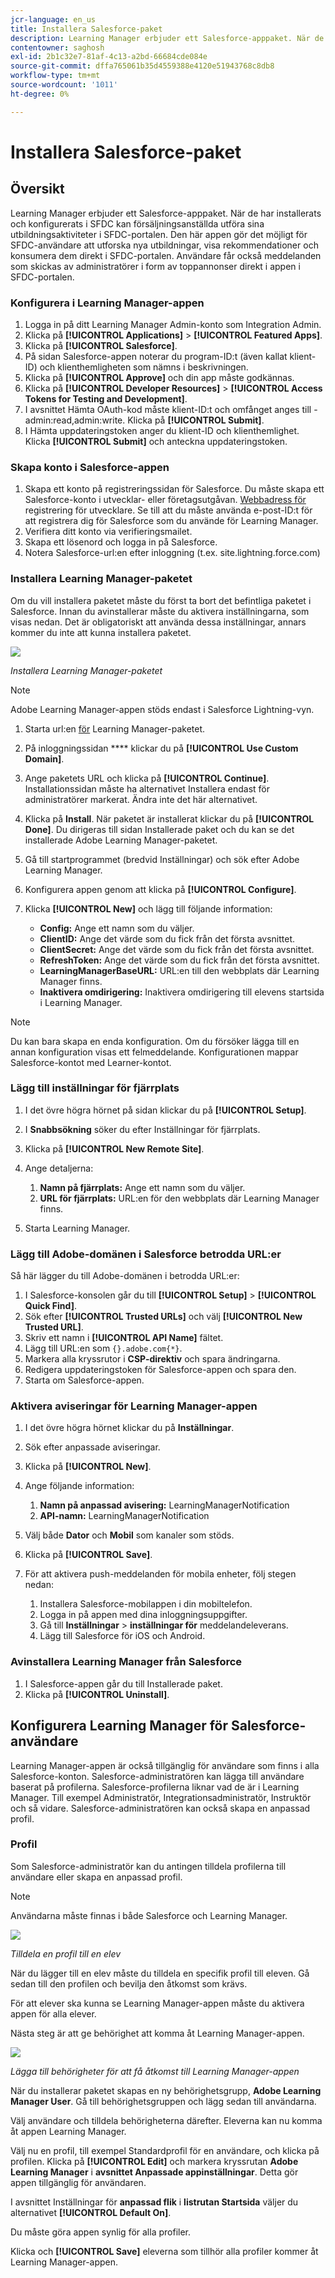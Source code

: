 ```yaml
---
jcr-language: en_us
title: Installera Salesforce-paket
description: Learning Manager erbjuder ett Salesforce-apppaket. När de har installerats och konfigurerats i SFDC kan försäljningsanställda utföra sina utbildningsaktiviteter i SFDC-portalen. Den här appen gör det möjligt för SFDC-användare att utforska nya utbildningar, visa rekommendationer och konsumera dem direkt i SFDC-portalen. Användare får också meddelanden som skickas av administratörer i form av toppannonser direkt i appen i SFDC-portalen.
contentowner: saghosh
exl-id: 2b1c32e7-81af-4c13-a2bd-66684cde084e
source-git-commit: dffa765061b35d4559388e4120e51943768c8db8
workflow-type: tm+mt
source-wordcount: '1011'
ht-degree: 0%

---
```


# Installera Salesforce-paket

## Översikt

Learning Manager erbjuder ett Salesforce-apppaket. När de har installerats och konfigurerats i SFDC kan försäljningsanställda utföra sina utbildningsaktiviteter i SFDC-portalen. Den här appen gör det möjligt för SFDC-användare att utforska nya utbildningar, visa rekommendationer och konsumera dem direkt i SFDC-portalen. Användare får också meddelanden som skickas av administratörer i form av toppannonser direkt i appen i SFDC-portalen.

### Konfigurera i Learning Manager-appen

1. Logga in på ditt Learning Manager Admin-konto som Integration Admin.
1. Klicka på **[!UICONTROL Applications]** > **[!UICONTROL Featured Apps]**.
1. Klicka på **[!UICONTROL Salesforce]**.
1. På sidan Salesforce-appen noterar du program-ID:t (även kallat klient-ID) och klienthemligheten som nämns i beskrivningen.
1. Klicka på **[!UICONTROL Approve]** och din app måste godkännas.
1. Klicka på **[!UICONTROL Developer Resources]** > **[!UICONTROL Access Tokens for Testing and Development]**.
1. I avsnittet Hämta OAuth-kod måste klient-ID:t och omfånget anges till - admin:read,admin:write. Klicka på **[!UICONTROL Submit]**.
1. I Hämta uppdateringstoken anger du klient-ID och klienthemlighet. Klicka **[!UICONTROL Submit]** och anteckna uppdateringstoken.

### Skapa konto i Salesforce-appen

1. Skapa ett konto på registreringssidan för Salesforce. Du måste skapa ett Salesforce-konto i utvecklar- eller företagsutgåvan.  [Webbadress för](https://developer.salesforce.com/signup) registrering för utvecklare. Se till att du måste använda e-post-ID:t för att registrera dig för Salesforce som du använde för Learning Manager.
1. Verifiera ditt konto via verifieringsmailet.
1. Skapa ett lösenord och logga in på Salesforce.
1. Notera Salesforce-url:en efter inloggning (t.ex. site.lightning.force.com)

### Installera Learning Manager-paketet

Om du vill installera paketet måste du först ta bort det befintliga paketet i Salesforce. Innan du avinstallerar måste du aktivera inställningarna, som visas nedan. Det är obligatoriskt att använda dessa inställningar, annars kommer du inte att kunna installera paketet.

![](assets/uninstall-package.png)

*Installera Learning Manager-paketet*

>[!NOTE]
>
>Adobe Learning Manager-appen stöds endast i Salesforce Lightning-vyn.

1. Starta url:en  [för](https://test.salesforce.com/packaging/installPackage.apexp?p0=04tDb000000LRvP) Learning Manager-paketet.
1. På inloggningssidan **** klickar du på **[!UICONTROL Use Custom Domain]**.

1. Ange paketets URL och klicka på **[!UICONTROL Continue]**. Installationssidan måste ha alternativet Installera endast för administratörer markerat. Ändra inte det här alternativet.
1. Klicka på **Install**. När paketet är installerat klickar du på **[!UICONTROL Done]**. Du dirigeras till sidan Installerade paket och du kan se det installerade Adobe Learning Manager-paketet.

1. Gå till startprogrammet (bredvid Inställningar) och sök efter Adobe Learning Manager.
1. Konfigurera appen genom att klicka på **[!UICONTROL Configure]**.
1. Klicka **[!UICONTROL New]** och lägg till följande information:

   * **Config:** Ange ett namn som du väljer.
   * **ClientID:** Ange det värde som du fick från det första avsnittet.
   * **ClientSecret:** Ange det värde som du fick från det första avsnittet.
   * **RefreshToken:** Ange det värde som du fick från det första avsnittet.
   * **LearningManagerBaseURL:** URL:en till den webbplats där Learning Manager finns.
   * **Inaktivera omdirigering:** Inaktivera omdirigering till elevens startsida i Learning Manager.

>[!NOTE]
>
>Du kan bara skapa en enda konfiguration. Om du försöker lägga till en annan konfiguration visas ett felmeddelande. Konfigurationen mappar Salesforce-kontot med Learner-kontot.

### Lägg till inställningar för fjärrplats

1. I det övre högra hörnet på sidan klickar du på **[!UICONTROL Setup]**.
1. I **Snabbsökning** söker du efter Inställningar för fjärrplats.
1. Klicka på **[!UICONTROL New Remote Site]**.
1. Ange detaljerna:

   1. **Namn på fjärrplats:** Ange ett namn som du väljer.
   1. **URL för fjärrplats:** URL:en för den webbplats där Learning Manager finns.

1. Starta Learning Manager.

### Lägg till Adobe-domänen i Salesforce betrodda URL:er

Så här lägger du till Adobe-domänen i betrodda URL:er:

1. I Salesforce-konsolen går du till **[!UICONTROL Setup]** > **[!UICONTROL Quick Find]**.
1. Sök efter **[!UICONTROL Trusted URLs]** och välj **[!UICONTROL New Trusted URL]**.
1. Skriv ett namn i **[!UICONTROL API Name]** fältet.
1. Lägg till URL:en som `{}.adobe.com{*}`.
1. Markera alla kryssrutor i **CSP-direktiv** och spara ändringarna.
1. Redigera uppdateringstoken för Salesforce-appen och spara den.
1. Starta om Salesforce-appen.

### Aktivera aviseringar för Learning Manager-appen

1. I det övre högra hörnet klickar du på **Inställningar**.
1. Sök efter anpassade aviseringar.
1. Klicka på **[!UICONTROL New]**.
1. Ange följande information:

   1. **Namn på anpassad avisering:** LearningManagerNotification
   1. **API-namn:** LearningManagerNotification

1. Välj både **Dator** och **Mobil** som kanaler som stöds.

1. Klicka på **[!UICONTROL Save]**.
1. För att aktivera push-meddelanden för mobila enheter, följ stegen nedan:

   1. Installera Salesforce-mobilappen i din mobiltelefon.
   1. Logga in på appen med dina inloggningsuppgifter.
   1. Gå till **Inställningar** > **inställningar för** meddelandeleverans.
   1. Lägg till Salesforce för iOS och Android.

### Avinstallera Learning Manager från Salesforce

1. I Salesforce-appen går du till Installerade paket.
1. Klicka på **[!UICONTROL Uninstall]**.

## Konfigurera Learning Manager för Salesforce-användare

Learning Manager-appen är också tillgänglig för användare som finns i alla Salesforce-konton. Salesforce-administratören kan lägga till användare baserat på profilerna. Salesforce-profilerna liknar vad de är i Learning Manager. Till exempel Administratör, Integrationsadministratör, Instruktör och så vidare. Salesforce-administratören kan också skapa en anpassad profil.

### Profil

Som Salesforce-administratör kan du antingen tilldela profilerna till användare eller skapa en anpassad profil.

>[!NOTE]
>
>Användarna måste finnas i både Salesforce och Learning Manager.

![](assets/create-profile.png)

*Tilldela en profil till en elev*

När du lägger till en elev måste du tilldela en specifik profil till eleven. Gå sedan till den profilen och bevilja den åtkomst som krävs.

För att elever ska kunna se Learning Manager-appen måste du aktivera appen för alla elever.

Nästa steg är att ge behörighet att komma åt Learning Manager-appen.

![](assets/permission-set.png)

*Lägga till behörigheter för att få åtkomst till Learning Manager-appen*

När du installerar paketet skapas en ny behörighetsgrupp, **Adobe Learning Manager User**. Gå till behörighetsgruppen och lägg sedan till användarna.

Välj användare och tilldela behörigheterna därefter. Eleverna kan nu komma åt appen Learning Manager.

Välj nu en profil, till exempel Standardprofil för en användare, och klicka på profilen. Klicka på **[!UICONTROL Edit]** och markera kryssrutan **Adobe Learning Manager** i **avsnittet Anpassade appinställningar**. Detta gör appen tillgänglig för användaren.

I avsnittet Inställningar för **anpassad flik** i **listrutan Startsida** väljer du alternativet **[!UICONTROL Default On]**.

Du måste göra appen synlig för alla profiler.

Klicka och **[!UICONTROL Save]** eleverna som tillhör alla profiler kommer åt Learning Manager-appen.
